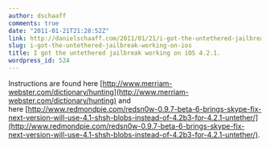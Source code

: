```yaml
---
author: dschaaff
comments: true
date: "2011-01-21T21:28:52Z"
link: http://danielschaaff.com/2011/01/21/i-got-the-untethered-jailbreak-working-on-ios/
slug: i-got-the-untethered-jailbreak-working-on-ios
title: I got the untethered jailbreak working on iOS 4.2.1.
wordpress_id: 524
---
```


Instructions are found here [http://www.merriam-webster.com/dictionary/hunting](http://www.merriam-webster.com/dictionary/hunting) and here [http://www.redmondpie.com/redsn0w-0.9.7-beta-6-brings-skype-fix-next-version-will-use-4.1-shsh-blobs-instead-of-4.2b3-for-4.2.1-untether/](http://www.redmondpie.com/redsn0w-0.9.7-beta-6-brings-skype-fix-next-version-will-use-4.1-shsh-blobs-instead-of-4.2b3-for-4.2.1-untether/).
